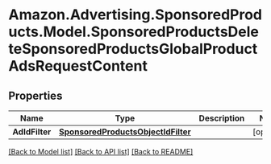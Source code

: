 # Amazon.Advertising.SponsoredProducts.Model.SponsoredProductsDeleteSponsoredProductsGlobalProductAdsRequestContent

## Properties

Name | Type | Description | Notes
------------ | ------------- | ------------- | -------------
**AdIdFilter** | [**SponsoredProductsObjectIdFilter**](SponsoredProductsObjectIdFilter.md) |  | [optional] 

[[Back to Model list]](../README.md#documentation-for-models) [[Back to API list]](../README.md#documentation-for-api-endpoints) [[Back to README]](../README.md)

